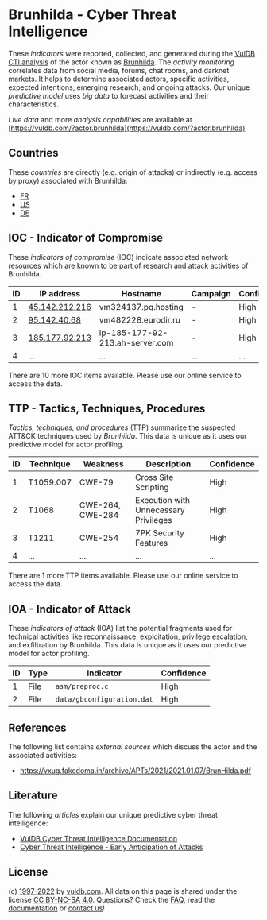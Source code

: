 # Brunhilda - Cyber Threat Intelligence

These _indicators_ were reported, collected, and generated during the [VulDB CTI analysis](https://vuldb.com/?kb.cti) of the actor known as [Brunhilda](https://vuldb.com/?actor.brunhilda). The _activity monitoring_ correlates data from social media, forums, chat rooms, and darknet markets. It helps to determine associated actors, specific activities, expected intentions, emerging research, and ongoing attacks. Our unique _predictive model_ uses _big data_ to forecast activities and their characteristics.

_Live data_ and more _analysis capabilities_ are available at [https://vuldb.com/?actor.brunhilda](https://vuldb.com/?actor.brunhilda)

## Countries

These _countries_ are directly (e.g. origin of attacks) or indirectly (e.g. access by proxy) associated with Brunhilda:

* [FR](https://vuldb.com/?country.fr)
* [US](https://vuldb.com/?country.us)
* [DE](https://vuldb.com/?country.de)

## IOC - Indicator of Compromise

These _indicators of compromise_ (IOC) indicate associated network resources which are known to be part of research and attack activities of Brunhilda.

ID | IP address | Hostname | Campaign | Confidence
-- | ---------- | -------- | -------- | ----------
1 | [45.142.212.216](https://vuldb.com/?ip.45.142.212.216) | vm324137.pq.hosting | - | High
2 | [95.142.40.68](https://vuldb.com/?ip.95.142.40.68) | vm482228.eurodir.ru | - | High
3 | [185.177.92.213](https://vuldb.com/?ip.185.177.92.213) | ip-185-177-92-213.ah-server.com | - | High
4 | ... | ... | ... | ...

There are 10 more IOC items available. Please use our online service to access the data.

## TTP - Tactics, Techniques, Procedures

_Tactics, techniques, and procedures_ (TTP) summarize the suspected ATT&CK techniques used by _Brunhilda_. This data is unique as it uses our predictive model for actor profiling.

ID | Technique | Weakness | Description | Confidence
-- | --------- | -------- | ----------- | ----------
1 | T1059.007 | CWE-79 | Cross Site Scripting | High
2 | T1068 | CWE-264, CWE-284 | Execution with Unnecessary Privileges | High
3 | T1211 | CWE-254 | 7PK Security Features | High
4 | ... | ... | ... | ...

There are 1 more TTP items available. Please use our online service to access the data.

## IOA - Indicator of Attack

These _indicators of attack_ (IOA) list the potential fragments used for technical activities like reconnaissance, exploitation, privilege escalation, and exfiltration by Brunhilda. This data is unique as it uses our predictive model for actor profiling.

ID | Type | Indicator | Confidence
-- | ---- | --------- | ----------
1 | File | `asm/preproc.c` | High
2 | File | `data/gbconfiguration.dat` | High

## References

The following list contains _external sources_ which discuss the actor and the associated activities:

* https://vxug.fakedoma.in/archive/APTs/2021/2021.01.07/BrunHilda.pdf

## Literature

The following _articles_ explain our unique predictive cyber threat intelligence:

* [VulDB Cyber Threat Intelligence Documentation](https://vuldb.com/?kb.cti)
* [Cyber Threat Intelligence - Early Anticipation of Attacks](https://www.scip.ch/en/?labs.20201022)

## License

(c) [1997-2022](https://vuldb.com/?kb.changelog) by [vuldb.com](https://vuldb.com/?kb.about). All data on this page is shared under the license [CC BY-NC-SA 4.0](https://creativecommons.org/licenses/by-nc-sa/4.0/). Questions? Check the [FAQ](https://vuldb.com/?kb.faq), read the [documentation](https://vuldb.com/?kb) or [contact us](https://vuldb.com/?contact)!
